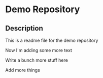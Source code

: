 # Demo Repository

## Description

This is a readme file for the demo repository

Now I'm adding some more text

Write a bunch more stuff here

Add more things